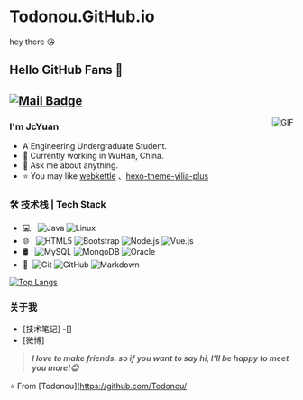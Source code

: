 # Todonou.GitHub.io
hey there 😘
## Hello GitHub Fans 👋
[![Mail Badge](https://img.shields.io/badge/-jiachengyuan2020@gmail.com-c14438?style=flat&logo=Gmail&logoColor=white&link=mailto:joeysiwei@gmail.com)](mailto:joeysiwei@gmail.com)
---
<img align="right" alt="GIF" src="https://raw.githubusercontent.com/JoeyBling/JoeyBling/master/pic/pusheencode.gif" />

### I'm JcYuan

- A  Engineering Undergraduate Student. 
- 🌱 Currently working in WuHan, China.
- 💬 Ask me about anything.
- ⭐ You may like [webkettle](https://github.com/Todonou) 、[hexo-theme-yilia-plus](https://github.com/) 
### 🛠 技术栈 | Tech Stack

- 💻 &#160; ![Java](https://img.shields.io/badge/-Java-333333?style=flat&logo=Java&logoColor=007396)
![Linux](https://img.shields.io/badge/-Linux-333333?style=flat&logo=Linux&logoColor=FCC624)
- 🌐 &#160; ![HTML5](https://img.shields.io/badge/-HTML5-333333?style=flat&logo=HTML5)
![Bootstrap](https://img.shields.io/badge/-Bootstrap-333333?style=flat&logo=bootstrap&logoColor=563D7C)
![Node.js](https://img.shields.io/badge/-Node.js-333333?style=flat&logo=node.js)
![Vue.js](https://img.shields.io/badge/-VueJS-333333?style=flat&logo=Vue.js)
- 🛢 &#160; ![MySQL](https://img.shields.io/badge/-MySQL-333333?style=flat&logo=mysql)
![MongoDB](https://img.shields.io/badge/-MongoDB-333333?style=flat&logo=mongodb)
![Oracle](https://img.shields.io/badge/-Oracle-333333?style=flat&logo=Oracle)
- 🔧 &#160;![Git](https://img.shields.io/badge/-Git-333333?style=flat&logo=git)
![GitHub](https://img.shields.io/badge/-GitHub-333333?style=flat&logo=github)
![Markdown](https://img.shields.io/badge/-Markdown-333333?style=flat&logo=markdown)


[![Top Langs](https://github-readme-stats.vercel.app/api/top-langs/?username=todonou&layout=compact)](https://github.com/todonou/github-readme-stats)



### 关于我
- [技术笔记]
-[]
- [微博]

> ***I love to make friends. so if you want to say hi, I'll be happy to meet you more!😊***

⭐️ From [Todonou](https://github.com/Todonou/

